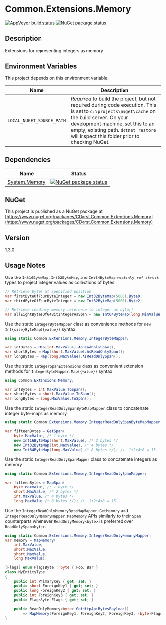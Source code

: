 # Common.Extensions.Memory

[![AppVeyor build status](https://img.shields.io/appveyor/ci/cdorst/common-extensions-memory.svg?label=AppVeyor&style=for-the-badge)](https://ci.appveyor.com/project/cdorst/common-extensions-memory)
[![NuGet package status](https://img.shields.io/nuget/v/CDorst.Common.Extensions.Memory.svg?label=NuGet&style=for-the-badge)](https://www.nuget.org/packages/CDorst.Common.Extensions.Memory)

## Description

Extensions for representing integers as memory

## Environment Variables

This project depends on this environment variable:

Name | Description
---- | -----------
`LOCAL_NUGET_SOURCE_PATH` | *Required* to build the project, but not required during code execution. This is set to `c:\projects\nuget\cache` on the build server. On your development machine, set this to an empty, existing path. `dotnet restore` will inspect this folder prior to checking NuGet.

## Dependencies

Name | Status
---- | ------
[System.Memory](https://github.com/CDorst/DevOps.Code.DataAccess.Metapackages.ApiControllers) | [![NuGet package status](https://img.shields.io/nuget/v/System.Memory.svg?label=NuGet&style=flat-square)](https://www.nuget.org/packages/System.Memory)

## NuGet

This project is published as a NuGet package at [https://www.nuget.org/packages/CDorst.Common.Extensions.Memory](https://www.nuget.org/packages/CDorst.Common.Extensions.Memory)

## Version

1.3.0

## Usage Notes

Use the `Int16ByteMap`, `Int32ByteMap`, and `Int64ByteMap` `readonly ref struct` types to project integer values as collections of bytes.

```csharp
// Retrieve bytes at specified position
var firstByteOfFourByteInteger = new Int32ByteMap(5000).Byte0;
var thirdByteOfFourByteInteger = new Int32ByteMap(5000).Byte2;

// Retrieve readonly memory reference to integer as byte[]
var allEightBytesOf64BitIntegerAsSpan = new Int64ByteMap(long.MinValue).AsReadOnlySpan();
```

Use the static `IntegerByteMapper` class as convenience methods for `new Int{size}ByteMap({value})` syntax

```csharp
using static Common.Extensions.Memory.IntegerByteMapper;

var intBytes = Map(int.MaxValue).AsReadOnlySpan();
var shortBytes = Map(short.MaxValue).AsReadOnlySpan();
var longBytes = Map(long.MaxValue).AsReadOnlySpan();
```

Use the static `IntegerSpanExtensions` class as convenient extension methods for `IntegerByteMapper.Map({value})` syntax

```csharp
using Common.Extensions.Memory;

var intBytes = int.MaxValue.ToSpan();
var shortBytes = short.MaxValue.ToSpan();
var longBytes = long.MaxValue.ToSpan();
```

Use the static `IntegerReadOnlySpanByteMapMapper` class to concatenate integer byte-maps as memory

```csharp
using static Common.Extensions.Memory.IntegerReadOnlySpanByteMapMapper;

var fifteenBytes = GetSpan(
    byte.MaxValue, /* 1 byte */
    new Int16ByteMap(short.MaxValue), /* 2 bytes */
    new Int32ByteMap(int.MaxValue), /* 4 bytes */
    new Int64ByteMap(long.MaxValue) /* 8 bytes */); //  1+2+4+8 = 15
```

Use the static `IntegerReadOnlySpanMapper` class to concatenate integers as memory

```csharp
using static Common.Extensions.Memory.IntegerReadOnlySpanMapper;

var fifteenBytes = MapSpan(
    byte.MaxValue, /* 1 byte */
    short.MaxValue, /* 2 bytes */
    int.MaxValue, /* 4 bytes */
    long.MaxValue /* 8 bytes */); //  1+2+4+8 = 15
```

Use the `IntegerReadOnlyMemoryByteMapMapper.GetMemory` and `IntegerReadOnlyMemoryMapper.MapMemory` APIs similarly to their `Span` counterparts whenever `ReadOnlyMemory<byte>` is preferred over `ReadOnlySpan<byte>`.

```csharp
using static Common.Extensions.Memory.IntegerReadOnlyMemoryMapper;
var memory = MapMemory(
	int.MaxValue, 
	short.MaxValue, 
	short.MaxValue, 
	long.MaxValue);

[Flags] enum FlagsByte : byte { Foo, Bar }
class MyEntityType
{
    public int PrimaryKey { get; set; }
    public short ForeignKey1 { get; set; }
    public long ForeignKey2 { get; set; }
    public int ForeignKey3 { get; set; }
    public FlagsByte Flags { get; set; }

    public ReadOnlyMemory<byte> GetHttpApiBytesPayload()
        => MapMemory(ForeignKey1, ForeignKey2, ForeignKey3, (byte)Flags);
}
```

